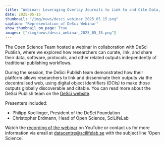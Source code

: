 ```yaml
---
title: "Webinar: Leveraging Overlay Journals to Link to and Cite Data, Software, and Research Outputs"
date: 2025-05-15
thumbnail: "/img/news/desci_webinar_2025_05_15.png"
caption: "Representation of DeSci Webinar"
show_thumbnail_on_page: True
images: ["/img/news/desci_webinar_2025_05_15.png"]
---
```

The Open Science Team hosted a webinar in collaboration with DeSci Publish, where we explored how researchers can curate, link, and share
their data, software, protocols, and other related outputs independently of traditional publishing workflows.

During the session, the DeSci Publish team demonstrated how their platform allows researchers to link and disseminate their outputs via the
decentralised web, using digital object identifiers (DOIs) to make those outputs globally discoverable and citable. You can read more about
the DeSci Publish team on the [DeSci website](https://www.desci.com/publish).

Presenters included:
- Philipp Koellinger, President of the DeSci Foundation
- Christopher Erdmann, Head of Open Science, SciLifeLab

Watch the [recording of the webinar](https://www.youtube.com/watch?v=FdU71Z1HMfk) on YouTube or contact us for more information via email
at datacentre@scilifelab.se with the subject line ‘Open Science’.